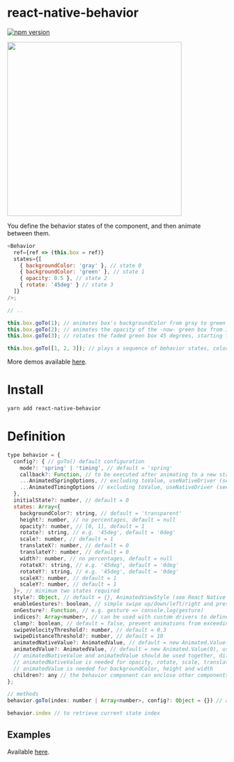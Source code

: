 # react-native-behavior

[![npm version](https://badge.fury.io/js/react-native-behavior.svg)](https://badge.fury.io/js/react-native-behavior)

<img src="https://raw.githubusercontent.com/sonaye/react-native-behavior/master/examples/demos/demo1.gif" width="400">

You define the behavior states of the component, and then animate between them.

```javascript
<Behavior
  ref={ref => (this.box = ref)}
  states={[
    { backgroundColor: 'gray' }, // state 0
    { backgroundColor: 'green' }, // state 1
    { opacity: 0.5 }, // state 2
    { rotate: '45deg' } // state 3
  ]}
/>;

// ..

this.box.goTo(1); // animates box's backgroundColor from gray to green
this.box.goTo(2); // animates the opacity of the -now- green box from 1 to 0.5
this.box.goTo(3); // rotates the faded green box 45 degrees, starting from 0

this.box.goTo([1, 2, 3]); // plays a sequence of behavior states, colorize then fade then tilt
```

More demos available [here](https://github.com/sonaye/react-native-behavior/tree/master/examples/demos).

# Install

```bash
yarn add react-native-behavior
```

# Definition

```javascript
type behavior = {
  config?: { // goTo() default configuration
    mode?: 'spring' | 'timing', // default = 'spring'
    callback?: Function, // to be executed after animating to a new state
    ...AnimatedSpringOptions, // excluding toValue, useNativeDriver (see React Native docs)
    ...AnimatedTimingOptions // excluding toValue, useNativeDriver (see React Native docs)
  },
  initialState?: number, // default = 0
  states: Array<{
    backgroundColor?: string, // default = 'transparent'
    height?: number, // no percentages, default = null
    opacity?: number, // [0, 1], default = 1
    rotate?: string, // e.g. '45deg', default = '0deg'
    scale?: number, // default = 1
    translateX?: number, // default = 0
    translateY?: number, // default = 0
    width?: number, // no percentages, default = null
    rotateX?: string, // e.g. '45deg', default = '0deg'
    rotateY?: string, // e.g. '45deg', default = '0deg'
    scaleX?: number, // default = 1
    scaleY?: number, // default = 1
  }>, // minimum two states required
  style?: Object, // default = {}, AnimatedViewStyle (see React Native docs)
  enableGestures?: boolean, // simple swipe up/down/left/right and pressed/long pressed
  onGesture?: Function, // e.g. gesture => console.log(gesture)
  indices?: Array<number>, // can be used with custom drivers to define custom state keys/values
  clamp?: boolean, // default = false, prevent animations from exceeding their ranges
  swipeVelocityThreshold?: number, // default = 0.3
  swipeDistanceThreshold?: number, // default = 10
  animatedNativeValue?: AnimatedValue, // default = new Animated.Value(0), use a custom native driver
  animatedValue?: AnimatedValue, // default = new Animated.Value(0), use a custom driver
  // animatedNativeValue and animatedValue should be used together, different instances of Animated.Value
  // animatedNativeValue is needed for opacity, rotate, scale, translateX and translateY
  // animatedValue is needed for backgroundColor, height and width
  children?: any // the behavior component can enclose other components, can enclose another behavior too
};

// methods
behavior.goTo(index: number | Array<number>, config?: Object = {}) // animate to a specific behavior state

behavior.index // to retrieve current state index
```

## Examples

Available [here](https://github.com/sonaye/react-native-behavior/tree/master/examples).
